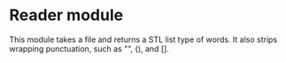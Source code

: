 # Reader module

This module takes a file and returns a STL list type of words.
It also strips wrapping punctuation, such as "", (), and [].
